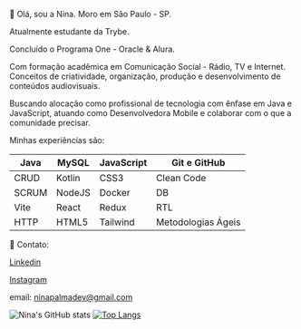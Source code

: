 :raising_hand: Olá, sou a Nina. Moro em São Paulo - SP.

Atualmente estudante da Trybe. 

Concluído o Programa One - Oracle & Alura. 

Com formação acadêmica em Comunicação Social - Rádio, TV e Internet. Conceitos de criatividade, organização, produção e desenvolvimento de conteúdos audiovisuais. 

Buscando alocação como profissional de tecnologia com ênfase em Java e JavaScript, atuando como Desenvolvedora Mobile e colaborar com o que a comunidade precisar. 

Minhas experiências são:

| Java | MySQL | JavaScript | Git e GitHub |
|---|---|---|---|
| CRUD  | Kotlin |    CSS3  |     Clean Code   |
| SCRUM | NodeJS |  Docker  |     DB   |
| Vite |  React |   Redux  |      RTL         |
| HTTP | HTML5  | Tailwind |Metodologias Ágeis|

📧 Contato: 

[Linkedin](https://br.linkedin.com/in/ninapalmadev)

[Instagram](https://www.instagram.com/palmaninao/)

email: ninapalmadev@gmail.com

![Nina's GitHub stats](https://github-readme-stats.vercel.app/api?username=ninapalmadev&show_icons=true&theme=transparent)
[![Top Langs](https://github-readme-stats.vercel.app/api/top-langs/?username=ninapalmadev&layout=compact&theme=transparent)](https://github.com/anuraghazra/github-readme-stats)

